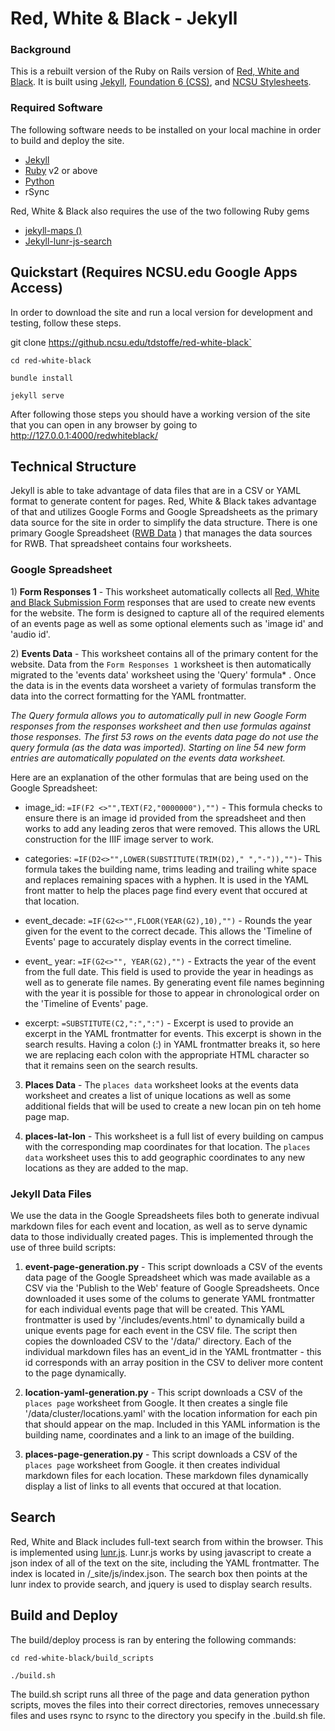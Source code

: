 # Red, White & Black - Jekyll

### Background

This is a rebuilt version of the Ruby on Rails version of [Red, White and Black](http://scrc.lib.ncsu.edu/m/exhibits/redwhiteblack/). It is built using [Jekyll](https://jekyllrb.com/), [Foundation 6 (CSS)](http://foundation.zurb.com/sites.html), and  [NCSU Stylesheets](https://github.com/NCSU-Libraries/ncsulib_foundation).  

### Required Software

The following software needs to be installed on your local machine in order to build and deploy the site.

- [Jekyll](https://jekyllrb.com/)
- [Ruby](https://www.ruby-lang.org/en/) v2 or above
- [Python](https://www.python.org/)
- rSync

Red, White & Black also requires the use of the two following Ruby gems

- [jekyll-maps ()](https://github.com/ayastreb/jekyll-maps)
- [Jekyll-lunr-js-search](https://github.com/slashdotdash/jekyll-lunr-js-search)

## Quickstart (Requires NCSU.edu Google Apps Access)

In order to download the site and run a local version for development and testing, follow these steps.

git clone https://github.ncsu.edu/tdstoffe/red-white-black`

`cd red-white-black`

`bundle install`

`jekyll serve`

After following those steps you should have a working version of the site that you can open in any browser by going to http://127.0.0.1:4000/redwhiteblack/



## Technical Structure

Jekyll is able to take advantage of data files that are in a CSV or YAML format to generate content for pages. Red, White & Black takes advantage of that and utilizes Google Forms and Google Spreadsheets as the primary data source for the site in order to simplify the data structure. There is one primary Google Spreadsheet ([RWB Data](https://docs.google.com/a/ncsu.edu/spreadsheets/d/1ufPGXya1YjLS621o8Pz5AAHJOLZ02gCvbiIFQ8EiYRA/edit?usp=sharing) ) that manages the data sources for RWB. That spreadsheet contains four worksheets.

### Google Spreadsheet

​1) **Form Responses 1** - This worksheet automatically collects all [Red, White and Black Submission Form](https://goo.gl/forms/VrEW9vrFpzoLKtsG2) 		responses that are used to create new events for the website. The form is designed to capture all of the required elements of an events page as well as some optional elements such as 'image id' and 'audio id'.

​2) **Events Data** - This worksheet contains all of the primary content for the website. Data from the `Form Responses 1` worksheet is then automatically migrated to the 'events data' worksheet using the 'Query' formula\* . Once the data is in the events data worsheet a variety of formulas transform the data into the correct formatting for the YAML frontmatter.


*The Query formula allows you to automatically pull in new Google Form responses from the responses worksheet and then use formulas against those responses. The first 53 rows on the events data page do not use the query formula (as the data was imported). Starting on line 54 new form entries are automatically populated on the events data worksheet.*

  Here are an explanation of the other formulas that are being used on the Google Spreadsheet:

- image_id:  `=IF(F2 <>"",TEXT(F2,"0000000"),"")` - This formula checks to ensure there is an image id provided from the spreadsheet and then works to add any leading zeros that were removed. This allows the URL construction for the IIIF image server to work.

- categories: `=IF(D2<>"",LOWER(SUBSTITUTE(TRIM(D2)," ","-")),"")`- This formula takes the building name, trims leading and trailing white space and replaces remaining spaces with a hyphen. It is used in the YAML front matter to help the places page find every event that occured at that location.

- event_decade: `=IF(G2<>"",FLOOR(YEAR(G2),10),"")` - Rounds the year given for the event to the correct decade. This allows the 'Timeline of Events' page to accurately display events in the correct timeline.

- event_ year: `=IF(G2<>"", YEAR(G2),"")` - Extracts the year of the event from the full date. This field is used to provide the year in headings as well as to generate file names. By generating event file names beginning with the year it is possible for those to appear in chronological order on the 'Timeline of Events' page.
- excerpt: `=SUBSTITUTE(C2,":",":")` - Excerpt is used to provide an excerpt in the YAML frontmatter for events. This excerpt is shown in the search results. Having a colon (:) in YAML frontmatter breaks it, so here we are replacing each colon with the appropriate HTML character so that it remains seen on the search results.

3)  **Places Data** - The `places data` worksheet looks at the events data worksheet and creates a list of unique locations as well as some additional fields that will be used to create a new locan pin on teh home page map.

4)  **places-lat-lon** - This worksheet is a full list of every building on campus with the corresponding map coordinates for that location. The `places data` worksheet uses this to add geographic coordinates to any new locations as they are added to the map.

### Jekyll Data Files

We use the data in the Google Spreadsheets files both to generate indivual markdown files for each event and location, as well as to serve dynamic data to those individually created pages. This is implemented through the use of three build scripts:

1) **event-page-generation.py** - This script downloads a CSV of the events data page of the Google Spreadsheet which was made available as a CSV via the 'Publish to the Web' feature of Google Spreadsheets. Once downloaded it uses some of the colums to generate YAML frontmatter for each individual events page that will be created. This YAML frontmatter is used by '/includes/events.html' to dynamically build a unique events page for each event in the CSV file. The script then copies the downloaded CSV to the '/data/' directory. Each of the individual markdown files has an event_id in the YAML frontmatter - this id corresponds with an array position in the CSV to deliver more content to the page dynamically.

2) **location-yaml-generation.py** - This script downloads a CSV of  the `places page` worksheet from Google. It then creates a single file '/data/cluster/locations.yaml' with the location information for each pin that should appear on the map. Included in this YAML information is the building name, coordinates and a link to an image of the building.

3) **places-page-generation.py** - This script downloads a CSV of the `places page` worksheet from Google. it then creates individual markdown files for each location. These markdown files dynamically display a list of links to all events that occured at that location.

## Search

Red, White and Black includes full-text search from within the browser. This is implemented using [lunr.js](http://lunrjs.com/). Lunr.js works by using javascript to create a json index of all of the text on the site, including the YAML frontmatter. The index is located in /_site/js/index.json. The search box then points at the lunr index to provide search, and jquery is used to display search results.

## Build and Deploy

The build/deploy process is ran by entering the following commands:

`cd red-white-black/build_scripts`

`./build.sh`

The build.sh script runs all three of the page and data generation python scripts, moves the files into their correct directories, removes unnecessary files and uses rsync to rsync to the directory you specify in the .build.sh file. 
